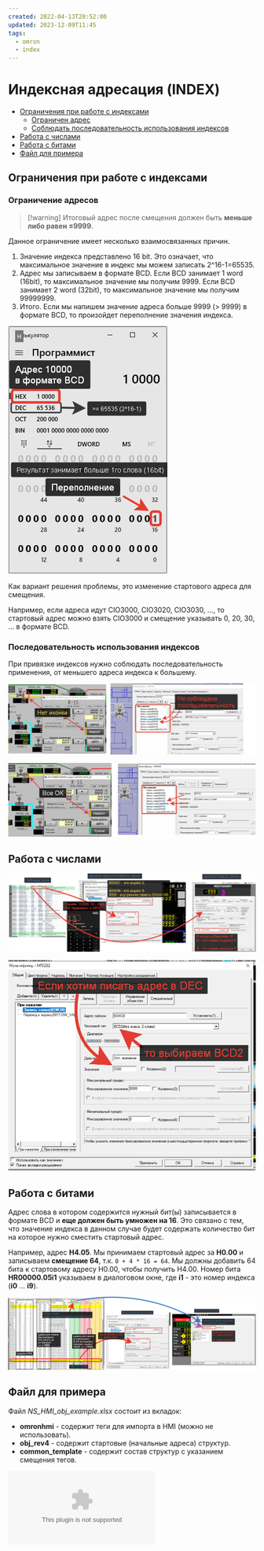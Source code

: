 ```yaml
---
created: 2022-04-13T20:52:00
updated: 2023-12-09T11:45
tags:
  - omron
  - index
---
```

# Индексная адресация (INDEX)

- [Ограничения при работе с индексами](#%D0%9E%D0%B3%D1%80%D0%B0%D0%BD%D0%B8%D1%87%D0%B5%D0%BD%D0%B8%D1%8F-%D0%BF%D1%80%D0%B8-%D1%80%D0%B0%D0%B1%D0%BE%D1%82%D0%B5-%D1%81-%D0%B8%D0%BD%D0%B4%D0%B5%D0%BA%D1%81%D0%B0%D0%BC%D0%B8)
	- [Ограничен адрес](#%D0%9E%D0%B3%D1%80%D0%B0%D0%BD%D0%B8%D1%87%D0%B5%D0%BD-%D0%B0%D0%B4%D1%80%D0%B5%D1%81)
	- [Соблюдать последовательность использования индексов](#%D0%A1%D0%BE%D0%B1%D0%BB%D1%8E%D0%B4%D0%B0%D1%82%D1%8C-%D0%BF%D0%BE%D1%81%D0%BB%D0%B5%D0%B4%D0%BE%D0%B2%D0%B0%D1%82%D0%B5%D0%BB%D1%8C%D0%BD%D0%BE%D1%81%D1%82%D1%8C-%D0%B8%D1%81%D0%BF%D0%BE%D0%BB%D1%8C%D0%B7%D0%BE%D0%B2%D0%B0%D0%BD%D0%B8%D1%8F-%D0%B8%D0%BD%D0%B4%D0%B5%D0%BA%D1%81%D0%BE%D0%B2)
- [Работа с числами](#%D0%A0%D0%B0%D0%B1%D0%BE%D1%82%D0%B0-%D1%81-%D1%87%D0%B8%D1%81%D0%BB%D0%B0%D0%BC%D0%B8)
- [Работа с битами](#%D0%A0%D0%B0%D0%B1%D0%BE%D1%82%D0%B0-%D1%81-%D0%B1%D0%B8%D1%82%D0%B0%D0%BC%D0%B8)
- [Файл для примера](#%D0%A4%D0%B0%D0%B9%D0%BB-%D0%B4%D0%BB%D1%8F-%D0%BF%D1%80%D0%B8%D0%BC%D0%B5%D1%80%D0%B0)

## Ограничения при работе с индексами

### Ограничение адресов

>[!warning] Итоговый адрес после смещения должен быть **меньше либо равен ≤9999**.

Данное ограничение имеет несколько взаимосвязанных причин.

1. Значение индекса представлено 16 bit. Это означает, что максимальное значение в индекс мы можем записать 2^16-1=65535.
2. Адрес мы записываем в формате BCD. Если BCD занимает 1 word (16bit), то максимальное значение мы получим 9999. Если BCD занимает 2 word (32bit), то максимальное значение мы получим 99999999.
3. Итого. Если мы напишем значение адреса больше 9999 (> 9999) в формате BCD, то произойдет переполнение значения индекса.

![](_файлы/488526.png)

Как вариант решения проблемы, это изменение стартового адреса для смещения.

Например, если адреса идут CIO3000, CIO3020, CIO3030, …, то стартовый адрес можно взять CIO3000 и смещение указывать 0, 20, 30, … в формате BCD.

### Последовательность использования индексов

При привязке индексов нужно соблюдать последовательность применения, от меньшего адреса индекса к большему.

![Ошибка. Следующий индекс меньше предыдущего](_файлы/514023.png)

![Правильная привязка](_файлы/491219.png)

## Работа с числами

![](_файлы/488529.png)

![](_файлы/488532.png)

## Работа с битами

Адрес слова в котором содержится нужный бит(ы) записывается в формате BCD и **еще должен быть умножен на 16**. Это связано с тем, что значение индекса в данном случае будет содержать количество бит на которое нужно сместить стартовый адрес.

Например, адрес **H4.05**. Мы принимаем стартовый адрес за **H0.00** и записываем **смещение 64**, т.к. `0 + 4 * 16 = 64`. Мы должны добавить 64 бита к стартовому адресу H0.00, чтобы получить H4.00. Номер бита **HR00000.05i1** указываем в диалоговом окне, где **i1** - это номер индекса (**i0** … **i9**).

![](_файлы/488528.png)

## Файл для примера

Файл *NS_HMI_obj_example.xlsx* состоит из вкладок:

- **omronhmi** - содержит теги для импорта в HMI (можно не использовать).
- **obj_rev4** - содержит стартовые (начальные адреса) структур.
- **common_template** - содержит состав структур с указанием смещения тегов.

![](_файлы/NS_HMI_obj_example.xlsx)